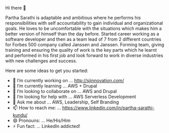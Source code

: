  Hi there 👋

Partha Sarathi is adaptable and ambitious where he performs his responsibilities with self accountability to gain individual and organizational goals. He loves to be uncomfortable with the situations which makes him a better version of himself than the day before. Started career working as a software developer and then as a team lead of 7 from 2 different countries for Forbes 500 company called Janssen and Janssen. Forming team, giving training and ensuring the quality of work is the key parts which he learnt and performed in his first job and look forward to work in diverse industries with new challenges and success.

Here are some ideas to get you started:

- 🔭 I’m currently working on ... http://sjinnovation.com/
- 🌱 I’m currently learning ... AWS + Drupal
- 👯 I’m looking to collaborate on ... AWS and Drupal
- 🤔 I’m looking for help with ... AWS Serverless Development
- 💬 Ask me about ... AWS, Leadership, Self Branding
- 📫 How to reach me: ... https://www.linkedin.com/in/partha-sarathi-kundu/
- 😄 Pronouns: ... He/His/Him
- ⚡ Fun fact: ... LinkedIn addicted!

